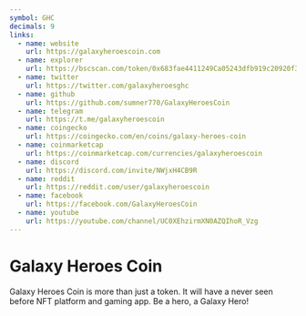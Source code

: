 ```yaml
---
symbol: GHC
decimals: 9
links:
  - name: website
    url: https://galaxyheroescoin.com
  - name: explorer
    url: https://bscscan.com/token/0x683fae4411249Ca05243dfb919c20920f3f5bfE0
  - name: twitter
    url: https://twitter.com/galaxyheroesghc
  - name: github
    url: https://github.com/sumner770/GalaxyHeroesCoin
  - name: telegram
    url: https://t.me/galaxyheroescoin
  - name: coingecko
    url: https://coingecko.com/en/coins/galaxy-heroes-coin
  - name: coinmarketcap
    url: https://coinmarketcap.com/currencies/galaxyheroescoin
  - name: discord
    url: https://discord.com/invite/NWjxH4CB9R
  - name: reddit
    url: https://reddit.com/user/galaxyheroescoin
  - name: facebook
    url: https://facebook.com/GalaxyHeroesCoin
  - name: youtube
    url: https://youtube.com/channel/UC0XEhzirmXN0AZQIhoR_Vzg
---
```


# Galaxy Heroes Coin

Galaxy Heroes Coin is more than just a token. It will have a never seen before NFT platform and gaming app. Be a hero, a Galaxy Hero!
